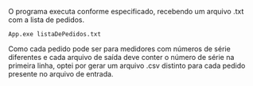 O programa executa conforme especificado, recebendo um arquivo .txt com a lista de pedidos.

    App.exe listaDePedidos.txt

Como cada pedido pode ser para medidores com números de série diferentes e cada arquivo de saída deve conter o número de série na primeira linha, optei por gerar um arquivo .csv distinto para cada pedido presente no arquivo de entrada.